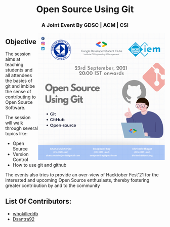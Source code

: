 <h1 align="center">Open Source Using Git</h1>
<h3 align="center">A Joint Event By GDSC | ACM | CSI</h3>

<img src="images/poster.png" height=400px width=400px align=right>

## Objective
The session aims at teaching students and all attendees the basics of git and imbibe the sense of contributing to Open Source Software.

The session will walk through several topics like:
- Open Source
- Version Control
- How to use git and github

The events also tries to provide an over-view of Hacktober Fest'21 for the interested and upcoming Open Source enthusiasts, thereby fostering greater contribution by and to the community

## List Of Contributors:
- [whokilleddb](https://whokilleddb.github.io)
- [Dsantra92](https://github.com/Dsantra92)
